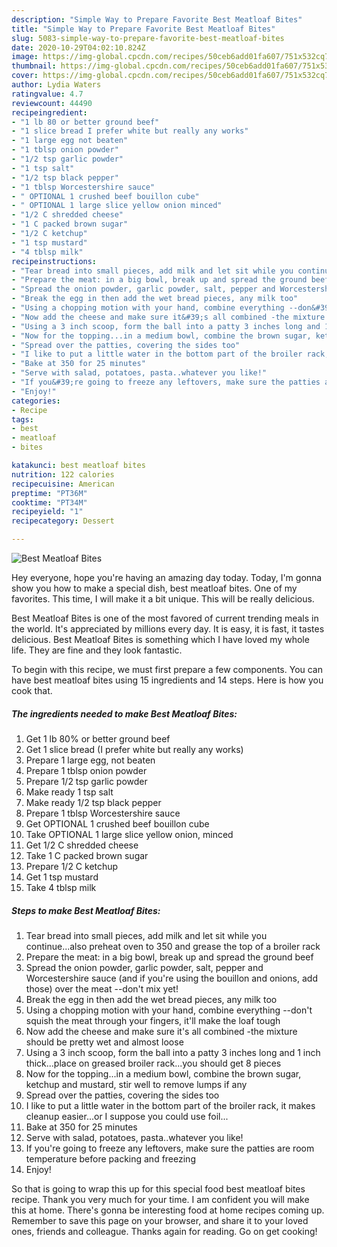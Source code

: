```yaml
---
description: "Simple Way to Prepare Favorite Best Meatloaf Bites"
title: "Simple Way to Prepare Favorite Best Meatloaf Bites"
slug: 5083-simple-way-to-prepare-favorite-best-meatloaf-bites
date: 2020-10-29T04:02:10.824Z
image: https://img-global.cpcdn.com/recipes/50ceb6add01fa607/751x532cq70/best-meatloaf-bites-recipe-main-photo.jpg
thumbnail: https://img-global.cpcdn.com/recipes/50ceb6add01fa607/751x532cq70/best-meatloaf-bites-recipe-main-photo.jpg
cover: https://img-global.cpcdn.com/recipes/50ceb6add01fa607/751x532cq70/best-meatloaf-bites-recipe-main-photo.jpg
author: Lydia Waters
ratingvalue: 4.7
reviewcount: 44490
recipeingredient:
- "1 lb 80 or better ground beef"
- "1 slice bread I prefer white but really any works"
- "1 large egg not beaten"
- "1 tblsp onion powder"
- "1/2 tsp garlic powder"
- "1 tsp salt"
- "1/2 tsp black pepper"
- "1 tblsp Worcestershire sauce"
- " OPTIONAL 1 crushed beef bouillon cube"
- " OPTIONAL 1 large slice yellow onion minced"
- "1/2 C shredded cheese"
- "1 C packed brown sugar"
- "1/2 C ketchup"
- "1 tsp mustard"
- "4 tblsp milk"
recipeinstructions:
- "Tear bread into small pieces, add milk and let sit while you continue...also preheat oven to 350 and grease the top of a broiler rack"
- "Prepare the meat: in a big bowl, break up and spread the ground beef"
- "Spread the onion powder, garlic powder, salt, pepper and Worcestershire sauce (and if you&#39;re using the bouillon and onions, add those) over the meat --don&#39;t mix yet!"
- "Break the egg in then add the wet bread pieces, any milk too"
- "Using a chopping motion with your hand, combine everything --don&#39;t squish the meat through your fingers, it&#39;ll make the loaf tough"
- "Now add the cheese and make sure it&#39;s all combined -the mixture should be pretty wet and almost loose"
- "Using a 3 inch scoop, form the ball into a patty 3 inches long and 1 inch thick...place on greased broiler rack...you should get 8 pieces"
- "Now for the topping...in a medium bowl, combine the brown sugar, ketchup and mustard, stir well to remove lumps if any"
- "Spread over the patties, covering the sides too"
- "I like to put a little water in the bottom part of the broiler rack, it makes cleanup easier...or I suppose you could use foil..."
- "Bake at 350 for 25 minutes"
- "Serve with salad, potatoes, pasta..whatever you like!"
- "If you&#39;re going to freeze any leftovers, make sure the patties are room temperature before packing and freezing"
- "Enjoy!"
categories:
- Recipe
tags:
- best
- meatloaf
- bites

katakunci: best meatloaf bites 
nutrition: 122 calories
recipecuisine: American
preptime: "PT36M"
cooktime: "PT34M"
recipeyield: "1"
recipecategory: Dessert

---
```



![Best Meatloaf Bites](https://img-global.cpcdn.com/recipes/50ceb6add01fa607/751x532cq70/best-meatloaf-bites-recipe-main-photo.jpg)

Hey everyone, hope you're having an amazing day today. Today, I'm gonna show you how to make a special dish, best meatloaf bites. One of my favorites. This time, I will make it a bit unique. This will be really delicious.

Best Meatloaf Bites is one of the most favored of current trending meals in the world. It's appreciated by millions every day. It is easy, it is fast, it tastes delicious. Best Meatloaf Bites is something which I have loved my whole life. They are fine and they look fantastic.




To begin with this recipe, we must first prepare a few components. You can have best meatloaf bites using 15 ingredients and 14 steps. Here is how you cook that.

<!--inarticleads1-->

##### The ingredients needed to make Best Meatloaf Bites:

1. Get 1 lb 80% or better ground beef
1. Get 1 slice bread (I prefer white but really any works)
1. Prepare 1 large egg, not beaten
1. Prepare 1 tblsp onion powder
1. Prepare 1/2 tsp garlic powder
1. Make ready 1 tsp salt
1. Make ready 1/2 tsp black pepper
1. Prepare 1 tblsp Worcestershire sauce
1. Get  OPTIONAL 1 crushed beef bouillon cube
1. Take  OPTIONAL 1 large slice yellow onion, minced
1. Get 1/2 C shredded cheese
1. Take 1 C packed brown sugar
1. Prepare 1/2 C ketchup
1. Get 1 tsp mustard
1. Take 4 tblsp milk




<!--inarticleads2-->

##### Steps to make Best Meatloaf Bites:

1. Tear bread into small pieces, add milk and let sit while you continue...also preheat oven to 350 and grease the top of a broiler rack
1. Prepare the meat: in a big bowl, break up and spread the ground beef
1. Spread the onion powder, garlic powder, salt, pepper and Worcestershire sauce (and if you&#39;re using the bouillon and onions, add those) over the meat --don&#39;t mix yet!
1. Break the egg in then add the wet bread pieces, any milk too
1. Using a chopping motion with your hand, combine everything --don&#39;t squish the meat through your fingers, it&#39;ll make the loaf tough
1. Now add the cheese and make sure it&#39;s all combined -the mixture should be pretty wet and almost loose
1. Using a 3 inch scoop, form the ball into a patty 3 inches long and 1 inch thick...place on greased broiler rack...you should get 8 pieces
1. Now for the topping...in a medium bowl, combine the brown sugar, ketchup and mustard, stir well to remove lumps if any
1. Spread over the patties, covering the sides too
1. I like to put a little water in the bottom part of the broiler rack, it makes cleanup easier...or I suppose you could use foil...
1. Bake at 350 for 25 minutes
1. Serve with salad, potatoes, pasta..whatever you like!
1. If you&#39;re going to freeze any leftovers, make sure the patties are room temperature before packing and freezing
1. Enjoy!




So that is going to wrap this up for this special food best meatloaf bites recipe. Thank you very much for your time. I am confident you will make this at home. There's gonna be interesting food at home recipes coming up. Remember to save this page on your browser, and share it to your loved ones, friends and colleague. Thanks again for reading. Go on get cooking!
